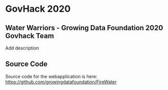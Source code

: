 # GovHack 2020


## Water Warriors - Growing Data Foundation 2020 Govhack Team

Add description

## Source Code

Source code for the webapplication is here: <https://github.com/growingdatafoundation/FireWater>
